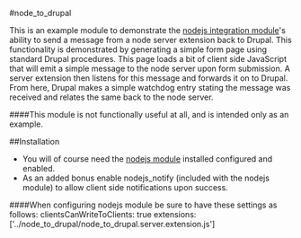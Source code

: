 #node_to_drupal

This is an example module to demonstrate the [nodejs integration module](http://drupal.org/project/nodejs)'s ability to send a message from a node server extension back to Drupal.  This functionality is demonstrated by generating a simple form page using standard Drupal procedures.  This page loads a bit of client side JavaScript that will emit a simple message to the node server upon form submission.  A server extension then listens for this message and forwards it on to Drupal. From here, Drupal makes a simple watchdog entry stating the message was received and relates the same back to the node server.

####This module is not functionally useful at all, and is intended only as an example.

##Installation

+ You will of course need the [nodejs module](http://drupal.org/project/nodejs) installed configured and enabled.
+ As an added bonus enable nodejs_notify (included with the nodejs module) to allow client side notifications upon success.

####When configuring nodejs module be sure to have these settings as follows:
	clientsCanWriteToClients: true
	extensions: ['../node_to_drupal/node_to_drupal.server.extension.js']

